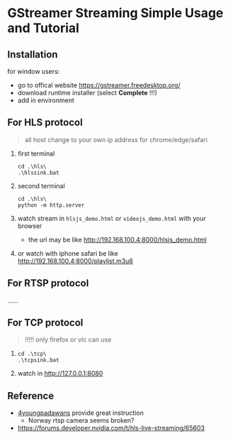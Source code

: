 # GStreamer Streaming Simple Usage and Tutorial

## Installation

for window users:

- go to offical website https://gstreamer.freedesktop.org/
- download runtime installer (select **Complete** !!!)
- add in environment

## For HLS protocol

> all host change to your own ip address
> for chrome/edge/safari

1. first terminal

   ```
   cd .\hls\
   .\hlssink.bat
   ```

2. second terminal

   ```
   cd .\hls\
   python -m http.server
   ```

3. watch stream in `hlsjs_demo.html` or `videojs_demo.html` with your browser

   - the url may be like http://192.168.100.4:8000/hlsjs_demo.html

4. or watch with iphone safari be like http://192.168.100.4:8000/playlist.m3u8

## For RTSP protocol

......

## For TCP protocol

> !!!!! only firefox or vlc can use

1.  ```
    cd .\tcp\
    .\tcpsink.bat
    ```
2.  watch in http://127.0.0.1:8080

## Reference

- [4youngpadawans](http://4youngpadawans.com/stream-live-video-to-browser-using-gstreamer/) provide great instruction
  - Norway rtsp camera seems broken?
- https://forums.developer.nvidia.com/t/hls-live-streaming/65603
